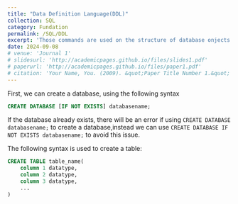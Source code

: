 ```yaml
---
title: "Data Definition Language(DDL)"
collection: SQL
category: Fundation
permalink: /SQL/DDL
excerpt: 'Those commands are used on the structure of database onjects like tables,indexes and schemas,including CREATE,ALTER,DROP,TRUNCATE.'
date: 2024-09-08
# venue: 'Journal 1'
# slidesurl: 'http://academicpages.github.io/files/slides1.pdf'
# paperurl: 'http://academicpages.github.io/files/paper1.pdf'
# citation: 'Your Name, You. (2009). &quot;Paper Title Number 1.&quot; <i>Journal 1</i>. 1(1).'
---
```

First, we can create a database, using the following syntax
```sql
CREATE DATABASE [IF NOT EXISTS] databasename;
```
If the database already exists, there will be an error if using `CREATE DATABASE databasename;` to create a database,instead we can use `CREATE DATABASE IF NOT EXISTS databasename;` to avoid this issue.

The following syntax is used to create a table:
```sql
CREATE TABLE table_name(
    column 1 datatype,
    column 2 datatype,
    column 3 datatype,
    ...
)
```